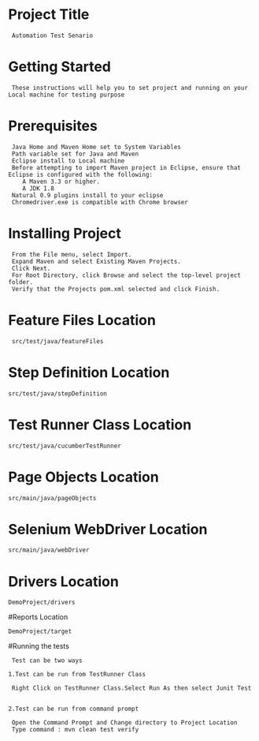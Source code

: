 # Project Title
 
     Automation Test Senario 

 # Getting Started
 
     These instructions will help you to set project and running on your Local machine for testing purpose

 # Prerequisites
 
     Java Home and Maven Home set to System Variables
     Path variable set for Java and Maven
     Eclipse install to Local machine
     Before attempting to import Maven project in Eclipse, ensure that Eclipse is configured with the following:
        A Maven 3.3 or higher.
        A JDK 1.8  
     Natural 0.9 plugins install to your eclipse
     Chromedriver.exe is compatible with Chrome browser
     
 # Installing Project
 
     From the File menu, select Import.
     Expand Maven and select Existing Maven Projects.
     Click Next.
     For Root Directory, click Browse and select the top-level project folder. 
     Verify that the Projects pom.xml selected and click Finish.
  
 # Feature Files Location
 
     src/test/java/featureFiles
   
 # Step Definition Location
 
    src/test/java/stepDefinition
  
 # Test Runner Class Location
 
    src/test/java/cucumberTestRunner
  
 # Page Objects Location
 
    src/main/java/pageObjects
   
 # Selenium WebDriver Location
 
    src/main/java/webDriver
   
 # Drivers Location
 
    DemoProject/drivers
 
 #Reports Location
 
    DemoProject/target
  
 #Running the tests
 
     Test can be two ways
   
    1.Test can be run from TestRunner Class
   
     Right Click on TestRunner Class.Select Run As then select Junit Test
     
     
    2.Test can be run from command prompt
   
     Open the Command Prompt and Change directory to Project Location
     Type command : mvn clean test verify
 
 
    
    
